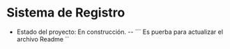 <h1>Sistema de Registro</h1>

- Estado del proyecto: En construcción.
-- ´´´ Es puerba para actualizar el archivo Readme ``
